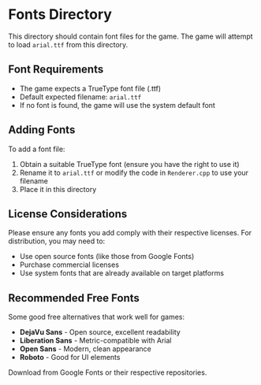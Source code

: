 # Fonts Directory

This directory should contain font files for the game. The game will attempt to load `arial.ttf` from this directory.

## Font Requirements

- The game expects a TrueType font file (.ttf)
- Default expected filename: `arial.ttf`
- If no font is found, the game will use the system default font

## Adding Fonts

To add a font file:

1. Obtain a suitable TrueType font (ensure you have the right to use it)
2. Rename it to `arial.ttf` or modify the code in `Renderer.cpp` to use your filename
3. Place it in this directory

## License Considerations

Please ensure any fonts you add comply with their respective licenses. For distribution, you may need to:

- Use open source fonts (like those from Google Fonts)
- Purchase commercial licenses
- Use system fonts that are already available on target platforms

## Recommended Free Fonts

Some good free alternatives that work well for games:

- **DejaVu Sans** - Open source, excellent readability
- **Liberation Sans** - Metric-compatible with Arial
- **Open Sans** - Modern, clean appearance
- **Roboto** - Good for UI elements

Download from Google Fonts or their respective repositories.
